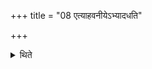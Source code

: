 +++
title = "08 एत्याहवनीयेऽभ्यादधति"

+++

<details><summary>थिते</summary>

एत्याहवनीयेऽभ्यादधति ८
</details>
